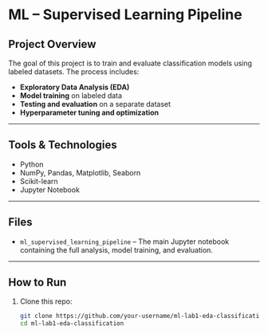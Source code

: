 # ML – Supervised Learning Pipeline

## Project Overview

The goal of this project is to train and evaluate classification models using labeled datasets. The process includes:

-  **Exploratory Data Analysis (EDA)**
-  **Model training** on labeled data
-  **Testing and evaluation** on a separate dataset
-  **Hyperparameter tuning and optimization**

---

## Tools & Technologies

- Python
- NumPy, Pandas, Matplotlib, Seaborn
- Scikit-learn
- Jupyter Notebook

---

## Files

- `ml_supervised_learning_pipeline` – The main Jupyter notebook containing the full analysis, model training, and evaluation.

---

## How to Run

1. Clone this repo:
   ```bash
   git clone https://github.com/your-username/ml-lab1-eda-classification.git
   cd ml-lab1-eda-classification
